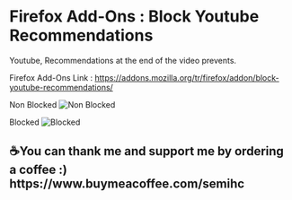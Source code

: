 # Firefox Add-Ons : Block Youtube Recommendations
Youtube, Recommendations at the end of the video prevents.

Firefox Add-Ons Link : https://addons.mozilla.org/tr/firefox/addon/block-youtube-recommendations/

Non Blocked
<img src="https://addons.mozilla.org/user-media/previews/full/233/233974.png" alt="Non Blocked" title="Non Blocked">

Blocked
<img src="https://addons.mozilla.org/user-media/previews/full/233/233975.png" alt="Blocked" title="Blocked">

<h2>☕You can thank me and support me by ordering a coffee :) https://www.buymeacoffee.com/semihc</h2>
